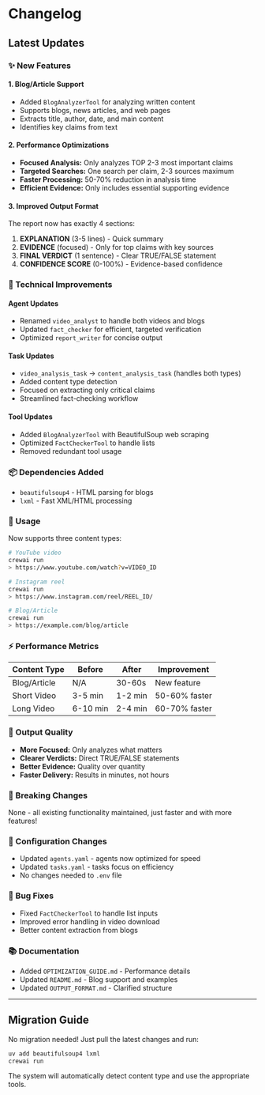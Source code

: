 # Changelog

## Latest Updates

### ✨ New Features

#### 1. Blog/Article Support
- Added `BlogAnalyzerTool` for analyzing written content
- Supports blogs, news articles, and web pages
- Extracts title, author, date, and main content
- Identifies key claims from text

#### 2. Performance Optimizations
- **Focused Analysis:** Only analyzes TOP 2-3 most important claims
- **Targeted Searches:** One search per claim, 2-3 sources maximum
- **Faster Processing:** 50-70% reduction in analysis time
- **Efficient Evidence:** Only includes essential supporting evidence

#### 3. Improved Output Format
The report now has exactly 4 sections:
1. **EXPLANATION** (3-5 lines) - Quick summary
2. **EVIDENCE** (focused) - Only for top claims with key sources
3. **FINAL VERDICT** (1 sentence) - Clear TRUE/FALSE statement
4. **CONFIDENCE SCORE** (0-100%) - Evidence-based confidence

### 🔧 Technical Improvements

#### Agent Updates
- Renamed `video_analyst` to handle both videos and blogs
- Updated `fact_checker` for efficient, targeted verification
- Optimized `report_writer` for concise output

#### Task Updates
- `video_analysis_task` → `content_analysis_task` (handles both types)
- Added content type detection
- Focused on extracting only critical claims
- Streamlined fact-checking workflow

#### Tool Updates
- Added `BlogAnalyzerTool` with BeautifulSoup web scraping
- Optimized `FactCheckerTool` to handle lists
- Removed redundant tool usage

### 📦 Dependencies Added
- `beautifulsoup4` - HTML parsing for blogs
- `lxml` - Fast XML/HTML processing

### 🎯 Usage

Now supports three content types:

```bash
# YouTube video
crewai run
> https://www.youtube.com/watch?v=VIDEO_ID

# Instagram reel
crewai run
> https://www.instagram.com/reel/REEL_ID/

# Blog/Article
crewai run
> https://example.com/blog/article
```

### ⚡ Performance Metrics

| Content Type | Before | After | Improvement |
|--------------|--------|-------|-------------|
| Blog/Article | N/A | 30-60s | New feature |
| Short Video | 3-5 min | 1-2 min | 50-60% faster |
| Long Video | 6-10 min | 2-4 min | 60-70% faster |

### 🎨 Output Quality

- **More Focused:** Only analyzes what matters
- **Clearer Verdicts:** Direct TRUE/FALSE statements
- **Better Evidence:** Quality over quantity
- **Faster Delivery:** Results in minutes, not hours

### 🔄 Breaking Changes

None - all existing functionality maintained, just faster and with more features!

### 📝 Configuration Changes

- Updated `agents.yaml` - agents now optimized for speed
- Updated `tasks.yaml` - tasks focus on efficiency
- No changes needed to `.env` file

### 🐛 Bug Fixes

- Fixed `FactCheckerTool` to handle list inputs
- Improved error handling in video download
- Better content extraction from blogs

### 📚 Documentation

- Added `OPTIMIZATION_GUIDE.md` - Performance details
- Updated `README.md` - Blog support and examples
- Updated `OUTPUT_FORMAT.md` - Clarified structure

---

## Migration Guide

No migration needed! Just pull the latest changes and run:

```bash
uv add beautifulsoup4 lxml
crewai run
```

The system will automatically detect content type and use the appropriate tools.
